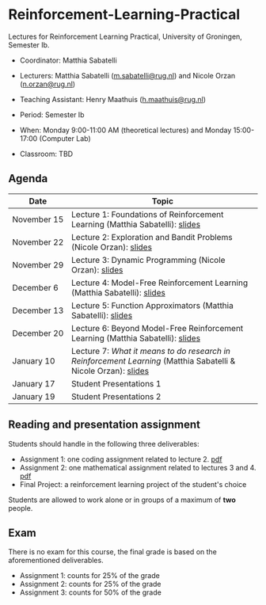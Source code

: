 # Reinforcement-Learning-Practical


Lectures for Reinforcement Learning Practical, University of Groningen, Semester Ib.

- Coordinator: Matthia Sabatelli
- Lecturers:  Matthia Sabatelli ([m.sabatelli@rug.nl](mailto:m.sabatelli@rug.nl)) and Nicole Orzan ([n.orzan@rug.nl](mailto:n.orzan@rug.nl))
- Teaching Assistant: Henry Maathuis ([h.maathuis@rug.nl](mailto:h.maathuis@rug.nl))  
- Period: Semester Ib 
- When: Monday 9:00-11:00 AM (theoretical lectures) and Monday 15:00-17:00 (Computer Lab)

- Classroom: TBD

## Agenda

| Date | Topic |
| --- | --- |
| November&nbsp;15 | Lecture 1: Foundations of Reinforcement Learning (Matthia Sabatelli): [slides](pdf/lecture01.pdf) |
| November&nbsp;22 | Lecture 2: Exploration and Bandit Problems (Nicole Orzan): [slides](pdf/lecture02.pdf) |
| November&nbsp;29 | Lecture 3: Dynamic Programming (Nicole Orzan): [slides](pdf/lecture03.pdf) |
| December&nbsp;6 | Lecture 4: Model-Free Reinforcement Learning (Matthia Sabatelli): [slides](pdf/lecture04.pdf) |
| December&nbsp;13 | Lecture 5: Function Approximators (Matthia Sabatelli): [slides]() |
| December&nbsp;20 | Lecture 6: Beyond Model-Free Reinforcement Learning (Matthia Sabatelli): [slides]() |
| January&nbsp;10 | Lecture 7: *What it means to do research in Reinforcement Learning* (Matthia Sabatelli & Nicole Orzan): [slides]() |
| January&nbsp;17 | Student Presentations 1 |
| January&nbsp;19 | Student Presentations 2 |


## Reading and presentation assignment

Students should handle in the following three deliverables:	

- Assignment 1: one coding assignment related to lecture 2. [pdf](pdf/assignments/assignment01.pdf) 
- Assignment 2: one mathematical assignment related to lectures 3 and 4. [pdf]()
- Final Project: a reinforcement learning project of the student's choice 

Students are allowed to work alone or in groups of a maximum of **two** people.

## Exam

There is no exam for this course, the final grade is based on the aforementioned deliverables.

- Assignment 1: counts for 25% of the grade
- Assignment 2: counts for 25% of the grade
- Assignment 3: counts for 50% of the grade


